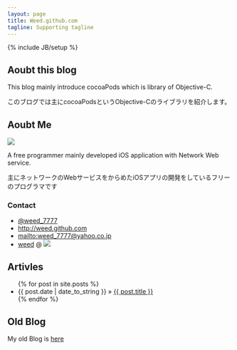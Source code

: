 ```yaml
---
layout: page
title: Weed.github.com
tagline: Supporting tagline
---
```

{% include JB/setup %}

## Aoubt this blog

This blog mainly introduce cocoaPods which is library of Objective-C.

このブログでは主にcocoaPodsというObjective-Cのライブラリを紹介します。

## Aoubt Me

![](http://farm9.staticflickr.com/8308/7976472200_f63eff2f59_o.jpg)

A free programmer mainly developed iOS application with Network Web service.

主にネットワークのWebサービスをからめたiOSアプリの開発をしているフリーのプログラマです

### Contact

- [@weed_7777](https://twitter.com/weed_7777)
- <http://weed.github.com>
- <mailto:weed_7777@yahoo.co.jp>
- [weed](http://stackoverflow.com/users/1530020/weed) @ ![](http://farm9.staticflickr.com/8438/7976623292_85f2420bbd_t.jpg)

## Artivles

<ul class="posts">
  {% for post in site.posts %}
    <li><span>{{ post.date | date_to_string }}</span> &raquo; <a href="{{ BASE_PATH }}{{ post.url }}">{{ post.title }}</a></li>
  {% endfor %}
</ul>

## Old Blog

My old Blog is [here](http://weed.cocolog-nifty.com/wzero3es)